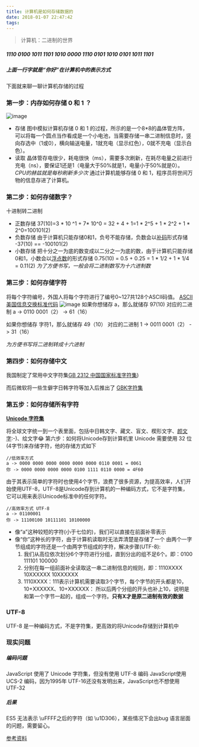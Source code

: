 ```yaml
---
title: 计算机是如何存储数据的
date: 2018-01-07 22:47:42
tags:
---
```

> 计算机：二进制的世界

##### 1110 0100 1011 1101 1010 0000 1110 0101 1010 0101 1011 1101
##### 上面一行字就是“你好”在计算机中的表示方式
下面就来聊一聊计算机存储的过程
### 第一步：内存如何存储 0 和 1 ？
<!-- more -->
![image](http://upload-images.jianshu.io/upload_images/6882087-3b82684285bb3d48.gif?imageMogr2/auto-orient/strip)
- 存储
图中模拟计算机存储 0 和 1 的过程，所示的是一个8*8的晶体管方阵，可以将每一个圆点当作看成是一个小电池，当需要存储一串二进制信息时，竖向存选中（1或0），横向输送电量，1就充电（显示红色），0就不充电（显示白色）。
- 读取
晶体管存电很少，耗电很快（ms），需要多次刷新，在耗尽电量之前进行充电（ns），要保证1还是1（电量大于50%就是1，电量小于50%就是0）。
*CPU的赫兹就是每秒刷新多少次*
通过计算机能够存储 0 和 1，程序员将世间万物的信息存进了计算机。
### 第二步：如何存储数字？
十进制转二进制
- 正数存储
37(10)=3 * 10 ^1 + 7* 10^0 = 32 + 4 + 1=1 * 2^5 + 1 * 2^2 + 1 * 2^0=100101(2)
- 负数存储
由于计算机只能存储0和1，负号不能存储，负数会以[补码](https://zh.wikipedia.org/wiki/%E4%BA%8C%E8%A3%9C%E6%95%B8)形式存储
-37(10) == -100101(2)
- 小数存储
把十分之一为底的数变成以二分之一为底的数，由于计算机只能存储0和1，小数会以[浮点数](https://zh.wikipedia.org/wiki/%E6%B5%AE%E7%82%B9%E6%95%B0)的形式存储
0.75(10) = 0.5 + 0.25 = 1 * 1/2 + 1 * 1/4 = 0.11(2)
*为了方便书写，一般会将二进制数写为十六进制数*
### 第三步：如何存储字符
将每个字符编号，外国人将每个字符进行了编号0~127共128个ASCII码值。
[ASCII美国信息交换标准代码](https://zh.wikipedia.org/wiki/ASCII)
![image](http://upload-images.jianshu.io/upload_images/6882087-fa0509088f26c4a4.png?imageMogr2/auto-orient/strip%7CimageView2/2/w/1240)
如果你想储存 a，那么就储存 97(10) 对应的二进制
a -> 0110 0001（2） -> 61（16）

如果你想储存 字符1，那么就储存 49（10） 对应的二进制
1 -> 0011 0001（2） -> 31（16）

*为方便书写将二进制转成十六进制*
### 第四步：如何存储中文
我国制定了常用中文字符集[GB 2312 中国国家标准字符集](https://zh.wikipedia.org/wiki/GB_2312))

而后微软将一些生僻字日韩字符等加入后推出了
[GBK字符集](https://zh.wikipedia.org/wiki/%E6%B1%89%E5%AD%97%E5%86%85%E7%A0%81%E6%89%A9%E5%B1%95%E8%A7%84%E8%8C%83)
### 第五步：如何存储所有字符
**[Unicode 字符集](https://link.jianshu.com/?t=https://zh.wikipedia.org/wiki/Unicode)** 

将全球文字统一到一个表里面，包括中日韩文字、藏文、盲文、楔形文字、[颜文字](https://link.jianshu.com/?t=https://zh.wikipedia.org/wiki/%E8%A1%A8%E6%83%85%E7%AC%A6%E8%99%9F%E5%88%97%E8%A1%A8#ref_U1F600_as_of_Unicode_version):-)、绘文字😂
第六步：如何将Unicode存到计算机里
Unicode 需要使用 32 位(4字节)来存储字符，他的存储方式如下
```
//低效率方式
a -> 0000 0000 0000 0000 0000 0000 0110 0001 = 0061
你 -> 0000 0000 0000 0000 0100 1111 0110 0000 = 4F60 
```
由于其表示简单的字符时也使用4个字节，浪费了很多资源，为提高效率，人们开始使用UTF-8，UTF-8是Unicode存到计算机的一种编码方式，它不是字符集，它可以用来表示Unicode标准中的任何字符。
```
//高效率方式 UTF-8
a -> 01100001
你 -> 11100100 10111101 10100000 
```
- 像“a”这种较短的字符(小于七位的)，我们可以直接在前面补零表示
- 像“你”这种长的字符，由于计算机读取时无法弄清楚是存储了一个 由两个一字节组成的字符还是一个由两字节组成的字符，解决步骤(UTF-8):
  1. 我们从高位依次划分6个字符进行分组，直到分出的组不足6个。即：0100 111101 100000
  2. 分别在每一组前面补全读取这一串二进制信息的规则，即：1110XXXX  10XXXXXX  10XXXXXX
  3. 1110XXXX：111表示计算机需要读取3个字节，每个字节的开头都是10，10+XXXXXX、10+XXXXXX： 所以后两个分组的开头也补上10，说明是和第一个字节一起的，组成一个字符。**只有X才是原二进制有效的数据**
### UTF-8
UTF-8 是一种编码方式，不是字符集，更高效的将Unicode存储到计算机中
### 现实问题
##### 编码问题
JavaScript 使用了 Unicode 字符集，但没有使用 UTF-8 编码
JavaScript使用 UCS-2 编码，因为1995年 UTF-16还没有发明出来，JavaScript也不想使用 UTF-32
##### 后果
ES5 无法表示 \uFFFF之后的字符（如 \u1D306），某些情况下会出bug
语言层面的问题，需要留心。

[参考资料](http://graphemica.com/)

